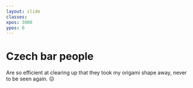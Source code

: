 ```yaml
---
layout: slide
classes:
xpos: 3000
ypos: 0
---
```


# Czech bar people
Are so efficient at clearing up that they took my origami shape away, never to be seen again. ☹